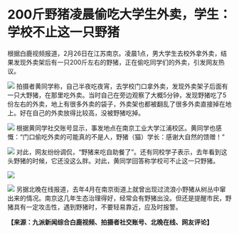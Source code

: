 # 200斤野猪凌晨偷吃大学生外卖，学生：学校不止这一只野猪

根据白鹿视频报道，2月26日在江苏南京。凌晨1点，男大学生去校外拿外卖，结果发现外卖架后有一只200斤左右的野猪，正在偷吃同学们的外卖，引发网友热议。

![](https://inews.gtimg.com/om_bt/O4KEZd_zXoJBLX6k4IkfIvi5JkPXzDnoT52nhS9mbOBn0AA/1000)
拍摄者黄同学称，自己半夜吃夜宵，去学校门口拿外卖，发现外卖架子后面有一只大野猪，在那里吃外卖。当时自己在旁边观察了大概5分钟，发现野猪吃了5份左右的外卖，地上有很多外卖的袋子，外卖架也都被翻乱了很多外卖直接掉在地上。好在自己的外卖放得比较高，没被野猪吃掉。

![](https://inews.gtimg.com/om_bt/OOxTqkwx-vnvb5UkFyI-DqylN2jAZq3Y-F94CYQzO8LIQAA/1000)
根据黄同学社交账号显示，事发地点在南京工业大学江浦校区。黄同学也感慨：“门口偷吃外卖的可能真的不是人，野猪（猫）学长：感谢大自然的馈赠！”

![](https://inews.gtimg.com/om_bt/OJ1U_epoZYoXLcVEHOlFd-fFste9M8Rpp7Vb0YGSu0CIUAA/1000)
对此，网友纷纷调侃，“野猪来吃自助餐了”。还有同校学子表示，去年看到这头野猪的时候，它还没这么胖。对此，黄同学回答称学校可不止这一只野猪。

![](https://inews.gtimg.com/om_bt/OgsjWgRyDMlYHsLj0Y5CZ291HK8SIcvN4TC9WDxxgbsLkAA/1000)

![](https://inews.gtimg.com/om_bt/OKrHv352aCq5PccOE3zZJ8LDgLFOg1KgVGZaK0oQJVbY8AA/1000)
另据北晚在线报道，去年4月在南京街道上就曾出现过流浪小野猪从树丛中窜出来的情况。南京这几年生态治理得好，经常会有野猪出没。但还是提醒市民，野猪具有一定攻击性，遇到野猪时，不要轻易靠近，应及时报警。

**【来源：九派新闻综合白鹿视频、拍摄者社交账号、北晚在线、网友评论】**


